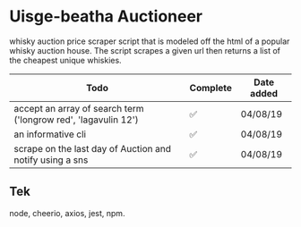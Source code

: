 # Uisge-beatha Auctioneer

whisky auction price scraper script that is modeled off the html of a popular whisky auction house. The script scrapes a given url then returns a list of the cheapest unique whiskies.

| Todo                                                           | Complete           | Date added
| -------------------------------------------------------------- | ------------------ | ---
| accept an array of search term ('longrow red', 'lagavulin 12') | :white_check_mark: | 04/08/19
| an informative cli                                             | :white_check_mark: | 04/08/19
| scrape on the last day of Auction and notify using a sns                       | :white_check_mark: | 04/08/19

## Tek

node, cheerio, axios, jest, npm.
